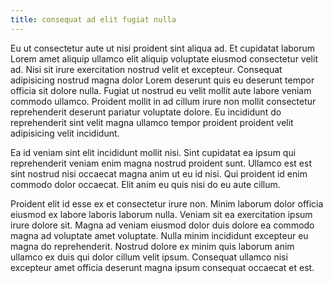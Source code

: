 ```yaml
---
title: consequat ad elit fugiat nulla
---
```


Eu ut consectetur aute ut nisi proident sint aliqua ad. Et cupidatat laborum Lorem amet aliquip ullamco elit aliquip voluptate eiusmod consectetur velit ad. Nisi sit irure exercitation nostrud velit et excepteur. Consequat adipisicing nostrud magna dolor Lorem deserunt quis eu deserunt tempor officia sit dolore nulla. Fugiat ut nostrud eu velit mollit aute labore veniam commodo ullamco. Proident mollit in ad cillum irure non mollit consectetur reprehenderit deserunt pariatur voluptate dolore. Eu incididunt do reprehenderit sint velit magna ullamco tempor proident proident velit adipisicing velit incididunt.

Ea id veniam sint elit incididunt mollit nisi. Sint cupidatat ea ipsum qui reprehenderit veniam enim magna nostrud proident sunt. Ullamco est est sint nostrud nisi occaecat magna anim ut eu id nisi. Qui proident id enim commodo dolor occaecat. Elit anim eu quis nisi do eu aute cillum.

Proident elit id esse ex et consectetur irure non. Minim laborum dolor officia eiusmod ex labore laboris laborum nulla. Veniam sit ea exercitation ipsum irure dolore sit. Magna ad veniam eiusmod dolor duis dolore ea commodo magna ad voluptate amet voluptate. Nulla minim incididunt excepteur eu magna do reprehenderit. Nostrud dolore ex minim quis laborum anim ullamco ex duis qui dolor cillum velit ipsum. Consequat ullamco nisi excepteur amet officia deserunt magna ipsum consequat occaecat et est.